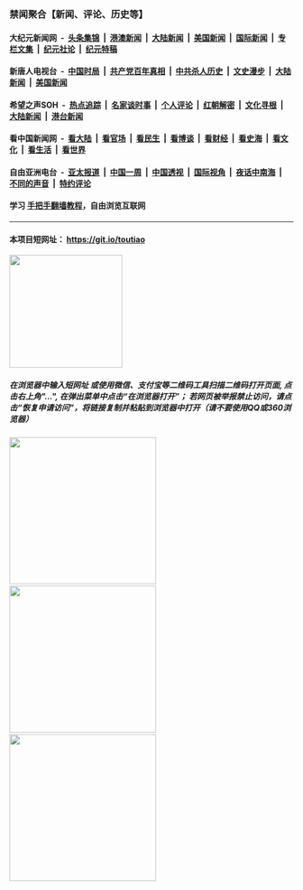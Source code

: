 ### 禁闻聚合【新闻、评论、历史等】

#### 大纪元新闻网 &nbsp;-&nbsp; [头条集锦](indexes/E头条集锦.md?t=02051544) &nbsp;|&nbsp; [港澳新闻](indexes/E港澳新闻.md?t=02051544)  &nbsp;|&nbsp; [大陆新闻](indexes/E大陆新闻.md?t=02051544) &nbsp;|&nbsp; [美国新闻](indexes/E美国新闻.md?t=02051544) &nbsp;|&nbsp; [国际新闻](indexes/E国际新闻.md?t=02051544) &nbsp;|&nbsp; [专栏文集](indexes/E专栏文集.md?t=02051544) &nbsp;|&nbsp; [纪元社论](indexes/E纪元社论.md?t=02051544) &nbsp;|&nbsp; [纪元特稿](indexes/E纪元特稿.md?t=02051544) 

#### 新唐人电视台 &nbsp;-&nbsp; [中国时局](indexes/N中国时局.md?t=02051544) &nbsp;|&nbsp; [共产党百年真相](indexes/N共产党百年真相.md?t=02051544) &nbsp;|&nbsp; [中共杀人历史](indexes/N中共杀人历史.md?t=02051544) &nbsp;|&nbsp; [文史漫步](indexes/N文史漫步.md?t=02051544) &nbsp;|&nbsp; [大陆新闻](indexes/N大陆新闻.md?t=02051544) &nbsp;|&nbsp; [美国新闻](indexes/N美国新闻.md?t=02051544)

#### 希望之声SOH &nbsp;-&nbsp; [热点追踪](indexes/H热点追踪.md?t=02051544) &nbsp;|&nbsp; [名家谈时事](indexes/H名家谈时事.md?t=02051544) &nbsp;|&nbsp; [个人评论](indexes/H个人评论.md?t=02051544)  &nbsp;|&nbsp; [红朝解密](indexes/H红朝解密.md?t=02051544) &nbsp;|&nbsp; [文化寻根](indexes/H文化寻根.md?t=02051544) &nbsp;|&nbsp; [大陆新闻](indexes/H大陆新闻.md?t=02051544) &nbsp;|&nbsp; [港台新闻](indexes/H港台新闻.md?t=02051544)

#### 看中国新闻网 &nbsp;-&nbsp; [看大陆](indexes/S看大陆.md?t=02051544) &nbsp;|&nbsp; [看官场](indexes/S看官场.md?t=02051544) &nbsp;|&nbsp; [看民生](indexes/S看民生.md?t=02051544)  &nbsp;|&nbsp; [看博谈](indexes/S看博谈.md?t=02051544) &nbsp;|&nbsp; [看财经](indexes/S看财经.md?t=02051544) &nbsp;|&nbsp; [看史海](indexes/S看史海.md?t=02051544) &nbsp;|&nbsp; [看文化](indexes/S看文化.md?t=02051544) &nbsp;|&nbsp; [看生活](indexes/S看生活.md?t=02051544) &nbsp;|&nbsp; [看世界](indexes/S看世界.md?t=02051544)

#### 自由亚洲电台 &nbsp;-&nbsp; [亚太报道](indexes/R亚太报道.md?t=02051544) &nbsp;|&nbsp; [中国一周](indexes/R中国一周.md?t=02051544) &nbsp;|&nbsp; [中国透视](indexes/R中国透视.md?t=02051544)  &nbsp;|&nbsp; [国际视角](indexes/R国际视角.md?t=02051544) &nbsp;|&nbsp; [夜话中南海](indexes/R夜话中南海.md?t=02051544) &nbsp;|&nbsp; [不同的声音](indexes/R不同的声音.md?t=02051544) &nbsp;|&nbsp; [特约评论](indexes/R特约评论.md?t=02051544)

#### 学习 [手把手翻墙教程](https://github.com/gfw-breaker/guides/wiki)，自由浏览互联网

----

#### 本项目短网址： https://git.io/toutiao
<img src="https://raw.githubusercontent.com/gfw-breaker/banned-news/master/scripts/img/qr.png" width="200px"/>  

##### 在浏览器中输入短网址 或使用微信、支付宝等二维码工具扫描二维码打开页面, 点击右上角"...", 在弹出菜单中点击“在浏览器打开”； 若网页被举报禁止访问，请点击“恢复申请访问”，将链接复制并粘贴到浏览器中打开（请不要使用QQ或360浏览器）

<img src="https://raw.githubusercontent.com/gfw-breaker/banned-news/master/scripts/img/1.png" width="260px"/> &nbsp; <img src="https://raw.githubusercontent.com/gfw-breaker/banned-news/master/scripts/img/2.png" width="260px"/> &nbsp; <img src="https://raw.githubusercontent.com/gfw-breaker/banned-news/master/scripts/img/3.png" width="260px"/>
